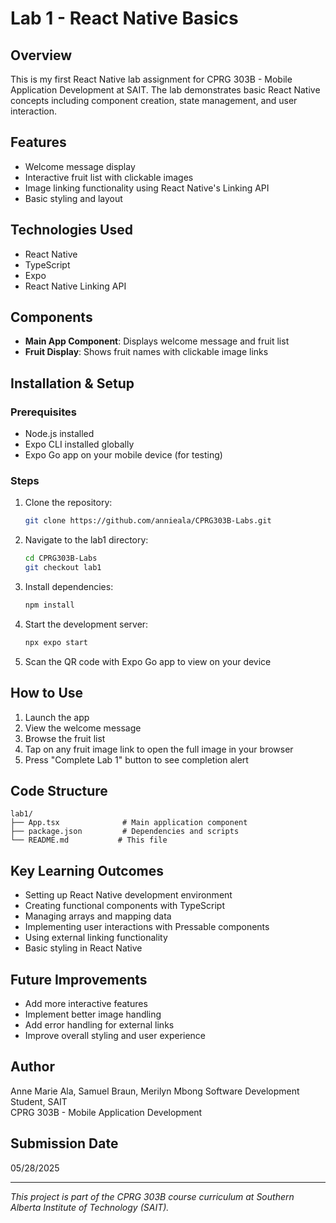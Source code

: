 # Lab 1 - React Native Basics

## Overview
This is my first React Native lab assignment for CPRG 303B - Mobile Application Development at SAIT. The lab demonstrates basic React Native concepts including component creation, state management, and user interaction.

## Features
- Welcome message display
- Interactive fruit list with clickable images
- Image linking functionality using React Native's Linking API
- Basic styling and layout

## Technologies Used
- React Native
- TypeScript
- Expo
- React Native Linking API

## Components
- **Main App Component**: Displays welcome message and fruit list
- **Fruit Display**: Shows fruit names with clickable image links

## Installation & Setup

### Prerequisites
- Node.js installed
- Expo CLI installed globally
- Expo Go app on your mobile device (for testing)

### Steps
1. Clone the repository:
   ```bash
   git clone https://github.com/annieala/CPRG303B-Labs.git
   ```

2. Navigate to the lab1 directory:
   ```bash
   cd CPRG303B-Labs
   git checkout lab1
   ```

3. Install dependencies:
   ```bash
   npm install
   ```

4. Start the development server:
   ```bash
   npx expo start
   ```

5. Scan the QR code with Expo Go app to view on your device

## How to Use
1. Launch the app
2. View the welcome message
3. Browse the fruit list
4. Tap on any fruit image link to open the full image in your browser
5. Press "Complete Lab 1" button to see completion alert

## Code Structure
```
lab1/
├── App.tsx              # Main application component
├── package.json         # Dependencies and scripts
└── README.md           # This file
```

## Key Learning Outcomes
- Setting up React Native development environment
- Creating functional components with TypeScript
- Managing arrays and mapping data
- Implementing user interactions with Pressable components
- Using external linking functionality
- Basic styling in React Native

## Future Improvements
- Add more interactive features
- Implement better image handling
- Add error handling for external links
- Improve overall styling and user experience

## Author
Anne Marie Ala, Samuel Braun, Merilyn Mbong
Software Development Student, SAIT  
CPRG 303B - Mobile Application Development

## Submission Date
05/28/2025

---
*This project is part of the CPRG 303B course curriculum at Southern Alberta Institute of Technology (SAIT).*
